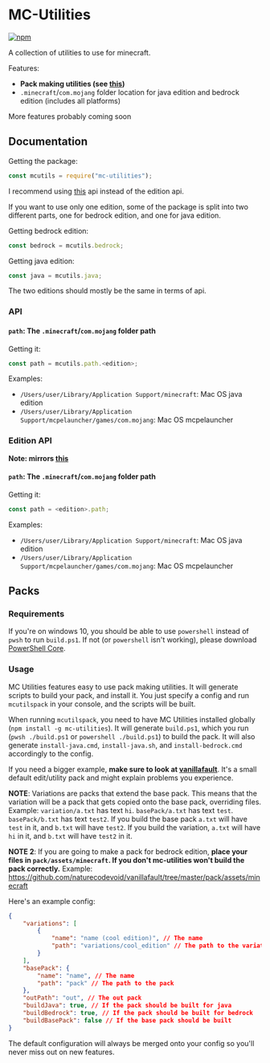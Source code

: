 # MC-Utilities

[![npm](https://img.shields.io/npm/v/mc-utilities?style=flat-square)](https://www.npmjs.com/package/mc-utilities)

A collection of utilities to use for minecraft.

Features:

-   **Pack making utilities (see [this](#packs))**
-   `.minecraft`/`com.mojang` folder location for java edition and bedrock edition (includes all platforms)

More features probably coming soon

## Documentation

Getting the package:

```js
const mcutils = require("mc-utilities");
```

I recommend using [this](#api) api instead of the edition api.

If you want to use only one edition, some of the package is split into two different parts, one for bedrock edition, and
one for java edition.

Getting bedrock edition:

```js
const bedrock = mcutils.bedrock;
```

Getting java edition:

```js
const java = mcutils.java;
```

The two editions should mostly be the same in terms of api.

### API

#### `path`: The `.minecraft`/`com.mojang` folder path

Getting it:

```js
const path = mcutils.path.<edition>;
```

Examples:

-   `/Users/user/Library/Application Support/minecraft`: Mac OS java edition
-   `/Users/user/Library/Application Support/mcpelauncher/games/com.mojang`: Mac OS mcpelauncher

### Edition API

**Note: mirrors [this](#api)**

#### `path`: The `.minecraft`/`com.mojang` folder path

Getting it:

```js
const path = <edition>.path;
```

Examples:

-   `/Users/user/Library/Application Support/minecraft`: Mac OS java edition
-   `/Users/user/Library/Application Support/mcpelauncher/games/com.mojang`: Mac OS mcpelauncher

## Packs

### Requirements

If you're on windows 10, you should be able to use `powershell` instead of `pwsh` to run `build.ps1`. If not (or
`powershell` isn't working), please download
[PowerShell Core](https://github.com/PowerShell/PowerShell/#get-powershell).

### Usage

MC Utilities features easy to use pack making utilities. It will generate scripts to build your pack, and install it.
You just specify a config and run `mcutilspack` in your console, and the scripts will be built.

When running `mcutilspack`, you need to have MC Utilities installed globally (`npm install -g mc-utilities`). It will
generate `build.ps1`, which you run (`pwsh ./build.ps1` or `powershell ./build.ps1`) to build the pack. It will also
generate `install-java.cmd`, `install-java.sh`, and `install-bedrock.cmd` accordingly to the config.

If you need a bigger example, **make sure to look at [vanillafault](https://github.com/naturecodevoid/vanillafault)**.
It's a small default edit/utility pack and might explain problems you experience.

**NOTE**: Variations are packs that extend the base pack. This means that the variation will be a pack that gets copied
onto the base pack, overriding files. Example: `variation/a.txt` has text `hi`. `basePack/a.txt` has text `test`.
`basePack/b.txt` has text `test2`. If you build the base pack `a.txt` will have `test` in it, and `b.txt` will have
`test2`. If you build the variation, `a.txt` will have `hi` in it, and `b.txt` will have `test2` in it.

**NOTE 2**: If you are going to make a pack for bedrock edition, **place your files in `pack/assets/minecraft`. If you
don't mc-utilities won't build the pack correctly.** Example:
https://github.com/naturecodevoid/vanillafault/tree/master/pack/assets/minecraft

Here's an example config:

```json
{
    "variations": [
        {
            "name": "name (cool edition)", // The name
            "path": "variations/cool_edition" // The path to the variation
        }
    ],
    "basePack": {
        "name": "name", // The name
        "path": "pack" // The path to the pack
    },
    "outPath": "out", // The out pack
    "buildJava": true, // If the pack should be built for java
    "buildBedrock": true, // If the pack should be built for bedrock
    "buildBasePack": false // If the base pack should be built
}
```

The default configuration will always be merged onto your config so you'll never miss out on new features.

